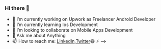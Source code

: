 ### Hi there 👋



- 🔭 I’m currently working on Upwork as Freelancer Android Developer
- 🌱 I’m currently learning Ios Development
- 👯 I’m looking to collaborate on Mobile Apps Development  
- 💬 Ask me about Anything
- 📫 How to reach me: [LinkedIn](https://www.linkedin.com/in/mahmoud-jadallah-88104a176/),[Twitter](https://twitter.com/ma7moudjadallah)😄
⚡
-->
